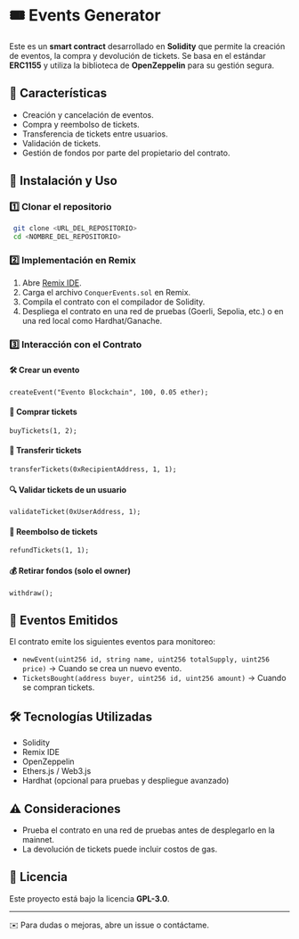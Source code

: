 # 🎟️ Events Generator

Este es un **smart contract** desarrollado en **Solidity** que permite la creación de eventos, la compra y devolución de tickets. Se basa en el estándar **ERC1155** y utiliza la biblioteca de **OpenZeppelin** para su gestión segura.

## 📌 Características

- Creación y cancelación de eventos.
- Compra y reembolso de tickets.
- Transferencia de tickets entre usuarios.
- Validación de tickets.
- Gestión de fondos por parte del propietario del contrato.

## 🚀 Instalación y Uso

### 1️⃣ Clonar el repositorio
```sh
 git clone <URL_DEL_REPOSITORIO>
 cd <NOMBRE_DEL_REPOSITORIO>
```

### 2️⃣ Implementación en Remix
1. Abre [Remix IDE](https://remix.ethereum.org/).
2. Carga el archivo `ConquerEvents.sol` en Remix.
3. Compila el contrato con el compilador de Solidity.
4. Despliega el contrato en una red de pruebas (Goerli, Sepolia, etc.) o en una red local como Hardhat/Ganache.

### 3️⃣ Interacción con el Contrato

#### 🛠️ Crear un evento
```solidity
createEvent("Evento Blockchain", 100, 0.05 ether);
```

#### 🎫 Comprar tickets
```solidity
buyTickets(1, 2);
```

#### 🔄 Transferir tickets
```solidity
transferTickets(0xRecipientAddress, 1, 1);
```

#### 🔍 Validar tickets de un usuario
```solidity
validateTicket(0xUserAddress, 1);
```

#### 🔄 Reembolso de tickets
```solidity
refundTickets(1, 1);
```

#### 💰 Retirar fondos (solo el owner)
```solidity
withdraw();
```

## 📄 Eventos Emitidos
El contrato emite los siguientes eventos para monitoreo:
- `newEvent(uint256 id, string name, uint256 totalSupply, uint256 price)` → Cuando se crea un nuevo evento.
- `TicketsBought(address buyer, uint256 id, uint256 amount)` → Cuando se compran tickets.

## 🛠️ Tecnologías Utilizadas
- Solidity
- Remix IDE
- OpenZeppelin
- Ethers.js / Web3.js
- Hardhat (opcional para pruebas y despliegue avanzado)

## ⚠️ Consideraciones
- Prueba el contrato en una red de pruebas antes de desplegarlo en la mainnet.
- La devolución de tickets puede incluir costos de gas.

## 📝 Licencia
Este proyecto está bajo la licencia **GPL-3.0**.

---
✉️ Para dudas o mejoras, abre un issue o contáctame.
